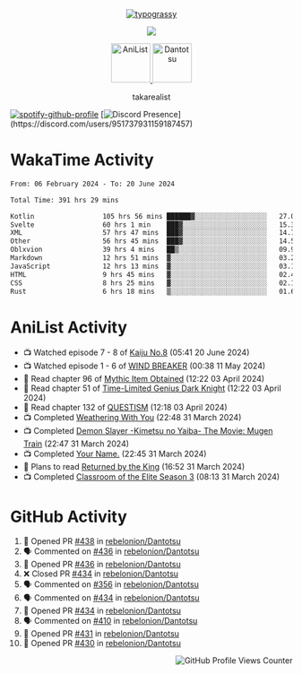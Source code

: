 <div align="center">
<a href="https://github.com/kawarimidoll/typograssy">
    <img alt="typograssy" src="https://typograssy.deno.dev/api?text=%E3%82%B8%E3%83%A7%E3%83%B3%E3%81%A7%E3%81%99%E3%80%82%E3%81%93%E3%82%93%E3%81%AB%E3%81%A1%E3%81%AF%20%20%5E%5E%20sup%20iam%20ibo%20--&&l0=none&l1=82d9d0&l2=027353&l3=038c4c&l4=01402e&bg=none&frame=none&speed=100&comment=">
</a>
</div>
<p align="center">
  <a href="https://skillicons.dev">
    <img src="https://skillicons.dev/icons?i=kotlin,figma,obsidian,androidstudio,vscode,css,html" />
  </a>
</p>

<p align="center">
    <a href="https://anilist.co/user/takarealist112/">
      <img src="https://i.imgur.com/LDvh7Lg.gif" alt="AniList" style="width: 70px; height: auto;">
    </a>
    <a href="https://discord.gg/4HPZ5nAWwM/">
      <img src="https://i.imgur.com/5o3Y9Jb.gif" alt="Dantotsu" style="width: 70px; height: auto;">
    </a>
</p>

<p align="center">
takarealist
</p>

[![spotify-github-profile](https://spotify-github-profile.vercel.app/api/view?uid=216np2gahwfhcjozqmzomew7i&cover_image=true&theme=novatorem&show_offline=true&background_color=121212&interchange=false&bar_color=53b14f&bar_color_cover=true)](https://spotify-github-profile.vercel.app/api/view?uid=216np2gahwfhcjozqmzomew7i&redirect=true)
[![Discord Presence](https://lanyard-profile-readme.vercel.app/api/951737931159187457?theme=dark&bg=Oe1116&animated=false&hideDiscrim=true&borderRadius=30px&idleMessage=currently%20offline...)](https://discord.com/users/951737931159187457)

# WakaTime Activity

<!--START_SECTION:waka-->

```txt
From: 06 February 2024 - To: 20 June 2024

Total Time: 391 hrs 29 mins

Kotlin                 105 hrs 56 mins ██████▓░░░░░░░░░░░░░░░░░░   27.06 %
Svelte                 60 hrs 1 min    ███▓░░░░░░░░░░░░░░░░░░░░░   15.33 %
XML                    57 hrs 47 mins  ███▓░░░░░░░░░░░░░░░░░░░░░   14.76 %
Other                  56 hrs 45 mins  ███▓░░░░░░░░░░░░░░░░░░░░░   14.50 %
Oblxvion               39 hrs 4 mins   ██▒░░░░░░░░░░░░░░░░░░░░░░   09.98 %
Markdown               12 hrs 51 mins  ▓░░░░░░░░░░░░░░░░░░░░░░░░   03.28 %
JavaScript             12 hrs 13 mins  ▓░░░░░░░░░░░░░░░░░░░░░░░░   03.12 %
HTML                   9 hrs 45 mins   ▓░░░░░░░░░░░░░░░░░░░░░░░░   02.49 %
CSS                    8 hrs 25 mins   ▓░░░░░░░░░░░░░░░░░░░░░░░░   02.15 %
Rust                   6 hrs 18 mins   ▒░░░░░░░░░░░░░░░░░░░░░░░░   01.61 %
```

<!--END_SECTION:waka-->

# AniList Activity

<!-- ANILIST_ACTIVITY:start -->

-   📺 Watched episode 7 - 8 of [Kaiju No.8](https://anilist.co/anime/153288) (05:41 20 June 2024)
-   📺 Watched episode 1 - 6 of [WIND BREAKER](https://anilist.co/anime/163270) (00:38 11 May 2024)
-   📖 Read chapter 96 of [Mythic Item Obtained](https://anilist.co/manga/151025) (12:22 03 April 2024)
-   📖 Read chapter 51 of [Time-Limited Genius Dark Knight](https://anilist.co/manga/165182) (12:22 03 April 2024)
-   📖 Read chapter 132 of [QUESTISM](https://anilist.co/manga/140837) (12:18 03 April 2024)
-   📺 Completed [Weathering With You](https://anilist.co/anime/106286) (22:48 31 March 2024)
-   📺 Completed [Demon Slayer -Kimetsu no Yaiba- The Movie: Mugen Train](https://anilist.co/anime/112151) (22:47 31 March 2024)
-   📺 Completed [Your Name.](https://anilist.co/anime/21519) (22:45 31 March 2024)
-   📖 Plans to read [Returned by the King](https://anilist.co/manga/170724) (16:52 31 March 2024)
-   📺 Completed [Classroom of the Elite Season 3](https://anilist.co/anime/146066) (08:13 31 March 2024)

<!-- ANILIST_ACTIVITY:end -->

# GitHub Activity

<!--START_SECTION:activity-->

1. 💪 Opened PR [#438](https://github.com/rebelonion/Dantotsu/pull/438) in [rebelonion/Dantotsu](https://github.com/rebelonion/Dantotsu)
2. 🗣 Commented on [#436](https://github.com/rebelonion/Dantotsu/pull/436#issuecomment-2181288534) in [rebelonion/Dantotsu](https://github.com/rebelonion/Dantotsu)
3. 💪 Opened PR [#436](https://github.com/rebelonion/Dantotsu/pull/436) in [rebelonion/Dantotsu](https://github.com/rebelonion/Dantotsu)
4. ❌ Closed PR [#434](https://github.com/rebelonion/Dantotsu/pull/434) in [rebelonion/Dantotsu](https://github.com/rebelonion/Dantotsu)
5. 🗣 Commented on [#356](https://github.com/rebelonion/Dantotsu/issues/356#issuecomment-2178969016) in [rebelonion/Dantotsu](https://github.com/rebelonion/Dantotsu)
6. 🗣 Commented on [#434](https://github.com/rebelonion/Dantotsu/pull/434#issuecomment-2177492068) in [rebelonion/Dantotsu](https://github.com/rebelonion/Dantotsu)
7. 💪 Opened PR [#434](https://github.com/rebelonion/Dantotsu/pull/434) in [rebelonion/Dantotsu](https://github.com/rebelonion/Dantotsu)
8. 🗣 Commented on [#410](https://github.com/rebelonion/Dantotsu/issues/410#issuecomment-2176103854) in [rebelonion/Dantotsu](https://github.com/rebelonion/Dantotsu)
9. 💪 Opened PR [#431](https://github.com/rebelonion/Dantotsu/pull/431) in [rebelonion/Dantotsu](https://github.com/rebelonion/Dantotsu)
10. 💪 Opened PR [#430](https://github.com/rebelonion/Dantotsu/pull/430) in [rebelonion/Dantotsu](https://github.com/rebelonion/Dantotsu)
<!--END_SECTION:activity-->

<div align="right">
    <img src="https://komarev.com/ghpvc/?username=sneazy-ibo&color=ff6e00&label=Counter&abbreviated=true" alt="GitHub Profile Views Counter">
</div>
